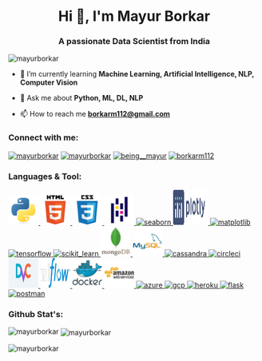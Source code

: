 <h1 align="center">Hi 👋, I'm Mayur Borkar</h1>
<h3 align="center">A passionate Data Scientist from India</h3>

<p align="left"> <img src="https://komarev.com/ghpvc/?username=mayurborkar&label=Profile%20views&color=0e75b6&style=flat" alt="mayurborkar" /> </p>

- 🌱 I’m currently learning **Machine Learning, Artificial Intelligence, NLP, Computer Vision**

- 💬 Ask me about **Python, ML, DL, NLP**

- 📫 How to reach me **borkarm112@gmail.com**

<h3 align="left">Connect with me:</h3>
<p align="left">
<a href="https://github.com/mayurborkar" target="blank"><img align="center" src="https://github.com/mayurborkar/github-profile-readme-generator/blob/master/src/images/icons/Social/github.svg" alt="mayurborkar" height="30" width="40" /></a>
<a href="https://linkedin.com/in/mayurborkar" target="blank"><img align="center" src="https://github.com/mayurborkar/github-profile-readme-generator/blob/master/src/images/icons/Social/linked-in-alt.svg" alt="mayurborkar" height="30" width="40" /></a>
<a href="https://instagram.com/being__mayur" target="blank"><img align="center" src="https://github.com/mayurborkar/github-profile-readme-generator/blob/master/src/images/icons/Social/instagram.svg" alt="being__mayur" height="30" width="40" /></a>
<a href="https://www.hackerrank.com/borkarm112" target="blank"><img align="center" src="https://github.com/mayurborkar/github-profile-readme-generator/blob/master/src/images/icons/Social/hackerrank.svg" alt="borkarm112" height="30" width="40" /></a>
</p>

<h3 align="left">Languages & Tool:</h3>
<a href="https://www.python.org" target="_blank"> <img src="https://raw.githubusercontent.com/devicons/devicon/master/icons/python/python-original.svg" alt="python" width="60" height="60"/> </a>
<a href="https://www.w3.org/html/" target="_blank"> <img src="https://raw.githubusercontent.com/devicons/devicon/master/icons/html5/html5-original-wordmark.svg" alt="html5" width="60" height="60"/> </a>
<a href="https://www.w3schools.com/css/" target="_blank"> <img src="https://raw.githubusercontent.com/devicons/devicon/master/icons/css3/css3-original-wordmark.svg" alt="css3" width="60" height="60"/> </a>
<a href="https://pandas.pydata.org/" target="_blank"> <img src="https://raw.githubusercontent.com/devicons/devicon/2ae2a900d2f041da66e950e4d48052658d850630/icons/pandas/pandas-original.svg" alt="pandas" width="60" height="60"/> </a>
<a href="https://seaborn.pydata.org/" target="_blank"> <img src="https://seaborn.pydata.org/_images/logo-mark-lightbg.svg" alt="seaborn" width="60" 
height="60"/> </a6
<a href="https://plotly.com/" target="_blank"> <img src="https://github.com/mayurborkar/github-profile-readme-generator/blob/master/src/images/icons/AIML/logo-plotly.svg" alt="plotly" width="70" height="70"/> </a>
<a href="https://matplotlib.org/" target="_blank"> <img src="https://matplotlib.org/_static/images/logo2.svg" alt="matplotlib" width="70" height="70"/> </a>
<a href="https://www.tensorflow.org" target="_blank"> <img src="https://www.vectorlogo.zone/logos/tensorflow/tensorflow-icon.svg" alt="tensorflow" width="60" 
height="60"/> </a>
<a href="https://scikit-learn.org/" target="_blank"> <img src="https://upload.wikimedia.org/wikipedia/commons/0/05/Scikit_learn_logo_small.svg" alt="scikit_learn" width="60" height="60"/> </a>
<a href="https://www.mongodb.com/" target="_blank"> <img src="https://raw.githubusercontent.com/devicons/devicon/master/icons/mongodb/mongodb-original-wordmark.svg" alt="mongodb" width="60" height="60"/> </a>
<a href="https://www.mysql.com/" target="_blank"> <img src="https://raw.githubusercontent.com/devicons/devicon/master/icons/mysql/mysql-original-wordmark.svg" alt="mysql" width="60" height="60"/> </a>
<a href="https://cassandra.apache.org/" target="_blank"> <img src="https://www.vectorlogo.zone/logos/apache_cassandra/apache_cassandra-icon.svg" alt="cassandra" width="60" height="60"/> </a>
<a href="https://circleci.com" target="_blank"> <img src="https://www.vectorlogo.zone/logos/circleci/circleci-icon.svg" alt="circleci" width="60" height="60"/> </a>
<a href="https://dvc.org/" target="_blank" rel="noreferrer"> <img src="https://github.com/mayurborkar/github-profile-readme-generator/blob/master/src/images/icons/AIML/dvc_logo.svg" alt="dvc" width="60" height="60"/> </a>
<a href="https://mlflow.org/" target="_blank" rel="noreferrer"> <img src="https://github.com/mayurborkar/github-profile-readme-generator/blob/master/src/images/icons/AIML/MLflow_logo.svg" alt="mlflow" width="60" height="60"/> </a>
<a href="https://www.docker.com/" target="_blank" rel="noreferrer"> <img src="https://raw.githubusercontent.com/devicons/devicon/master/icons/docker/docker-original-wordmark.svg" alt="docker" width="60" height="60"/> </a>
<a href="https://aws.amazon.com" target="_blank"> <img src="https://raw.githubusercontent.com/devicons/devicon/master/icons/amazonwebservices/amazonwebservices-original-wordmark.svg" alt="aws" width="60" height="60"/> </a> 
<a href="https://azure.microsoft.com/en-in/" target="_blank"> <img src="https://www.vectorlogo.zone/logos/microsoft_azure/microsoft_azure-icon.svg" alt="azure" width="60" height="60"/> </a>
<a href="https://cloud.google.com" target="_blank"> <img src="https://www.vectorlogo.zone/logos/google_cloud/google_cloud-icon.svg" alt="gcp" width="60" 
height="60"/> </a>
<a href="https://heroku.com" target="_blank"> <img src="https://www.vectorlogo.zone/logos/heroku/heroku-icon.svg" alt="heroku" width="60" height="60"/> </a> 
<a href="https://flask.palletsprojects.com/" target="_blank"> <img src="https://www.vectorlogo.zone/logos/pocoo_flask/pocoo_flask-icon.svg" alt="flask" width="60" height="60"/> </a>
<a href="https://postman.com" target="_blank"> <img src="https://www.vectorlogo.zone/logos/getpostman/getpostman-icon.svg" alt="postman" width="60" height="60"/> </a>  

<h3 align="left">Github Stat's:</h3>
<p><img align="left" src="https://github-readme-stats.vercel.app/api/top-langs?username=mayurborkar&show_icons=true&locale=en&layout=compact" alt="mayurborkar" /></p>

<p>&nbsp;<img align="center" src="https://github-readme-stats.vercel.app/api?username=mayurborkar&show_icons=true&locale=en" alt="mayurborkar" /></p>

<p><img align="center" src="https://github-readme-streak-stats.herokuapp.com/?user=mayurborkar&" alt="mayurborkar" /></p>
